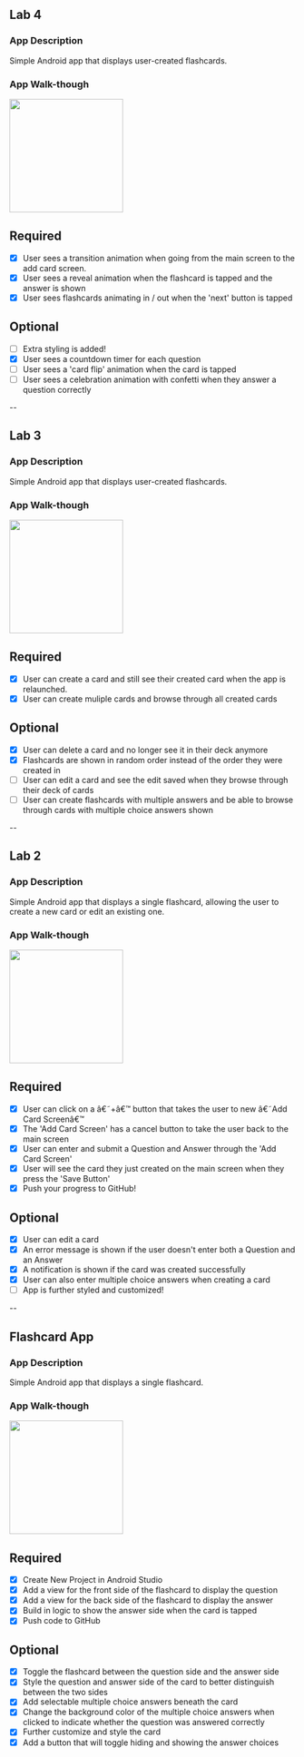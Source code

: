 ## Lab 4

### App Description
Simple Android app that displays user-created flashcards.

### App Walk-though

<img src="https://media.giphy.com/media/9P6SsfPbYtKJJEs40r/giphy.gif" width=200><br>

## Required
- [x] User sees a transition animation when going from the main screen to the add card screen.
- [x] User sees a reveal animation when the flashcard is tapped and the answer is shown
- [x] User sees flashcards animating in / out when the 'next' button is tapped

## Optional
- [ ] Extra styling is added!
- [x] User sees a countdown timer for each question
- [ ] User sees a 'card flip' animation when the card is tapped
- [ ] User sees a celebration animation with confetti when they answer a question correctly

--

## Lab 3

### App Description
Simple Android app that displays user-created flashcards.

### App Walk-though

<img src="https://media.giphy.com/media/fBP68dMMa6a5bvghT5/giphy.gif" width=200><br>

## Required
- [x] User can create a card and still see their created card when the app is relaunched.
- [x] User can create muliple cards and browse through all created cards

## Optional
- [x] User can delete a card and no longer see it in their deck anymore
- [x] Flashcards are shown in random order instead of the order they were created in
- [ ] User can edit a card and see the edit saved when they browse through their deck of cards
- [ ] User can create flashcards with multiple answers and be able to browse through cards with multiple choice answers shown

--

## Lab 2

### App Description
Simple Android app that displays a single flashcard, allowing the user to create a new card or edit an existing one.

### App Walk-though

<img src="https://media.giphy.com/media/2wU4r4Hxqv9R7AnMfb/giphy.gif" width=200><br>

## Required
- [x] User can click on a â€˜+â€™ button that takes the user to new â€˜Add Card Screenâ€™
- [x] The 'Add Card Screen' has a cancel button to take the user back to the main screen
- [x] User can enter and submit a Question and Answer through the 'Add Card Screen'
- [x] User will see the card they just created on the main screen when they press the 'Save Button'
- [x] Push your progress to GitHub!

## Optional
- [x] User can edit a card
- [x] An error message is shown if the user doesn't enter both a Question and an Answer
- [x] A notification is shown if the card was created successfully
- [x] User can also enter multiple choice answers when creating a card
- [ ] App is further styled and customized!

--

## Flashcard App

### App Description
Simple Android app that displays a single flashcard.

### App Walk-though

<img src="https://media.giphy.com/media/KZwkXNiwX2c9FHjNmM/giphy.gif" width=200><br>

## Required
- [x] Create New Project in Android Studio
- [x] Add a view for the front side of the flashcard to display the question
- [x] Add a view for the back side of the flashcard to display the answer
- [x] Build in logic to show the answer side when the card is tapped
- [x] Push code to GitHub

## Optional
- [x] Toggle the flashcard between the question side and the answer side
- [x] Style the question and answer side of the card to better distinguish between the two sides
- [x] Add selectable multiple choice answers beneath the card
- [x] Change the background color of the multiple choice answers when clicked to indicate whether the question was answered correctly
- [x] Further customize and style the card
- [x] Add a button that will toggle hiding and showing the answer choices
